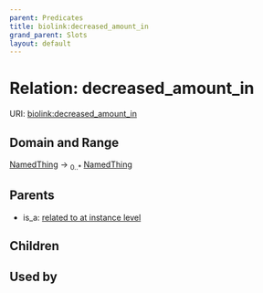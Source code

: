 ```yaml
---
parent: Predicates
title: biolink:decreased_amount_in
grand_parent: Slots
layout: default
---
```


# Relation: decreased_amount_in




URI: [biolink:decreased_amount_in](https://w3id.org/biolink/decreased_amount_in)

## Domain and Range

[NamedThing](NamedThing.md) ->  <sub>0..\*</sub> [NamedThing](NamedThing.md)

## Parents

 *  is_a: [related to at instance level](related_to_at_instance_level.md)

## Children


## Used by

